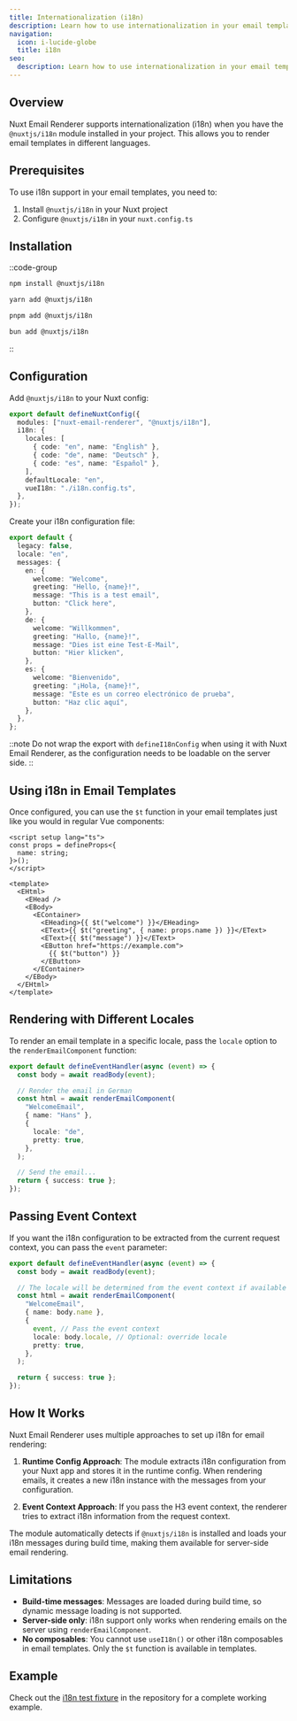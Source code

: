 ```yaml
---
title: Internationalization (i18n)
description: Learn how to use internationalization in your email templates
navigation:
  icon: i-lucide-globe
  title: i18n
seo:
  description: Learn how to use internationalization in your email templates with Nuxt Email Renderer
---
```


## Overview

Nuxt Email Renderer supports internationalization (i18n) when you have the `@nuxtjs/i18n` module installed in your project. This allows you to render email templates in different languages.

## Prerequisites

To use i18n support in your email templates, you need to:

1. Install `@nuxtjs/i18n` in your Nuxt project
2. Configure `@nuxtjs/i18n` in your `nuxt.config.ts`

## Installation

::code-group

```bash [npm]
npm install @nuxtjs/i18n
```

```bash [yarn]
yarn add @nuxtjs/i18n
```

```bash [pnpm]
pnpm add @nuxtjs/i18n
```

```bash [bun]
bun add @nuxtjs/i18n
```

::

## Configuration

Add `@nuxtjs/i18n` to your Nuxt config:

```ts [nuxt.config.ts]
export default defineNuxtConfig({
  modules: ["nuxt-email-renderer", "@nuxtjs/i18n"],
  i18n: {
    locales: [
      { code: "en", name: "English" },
      { code: "de", name: "Deutsch" },
      { code: "es", name: "Español" },
    ],
    defaultLocale: "en",
    vueI18n: "./i18n.config.ts",
  },
});
```

Create your i18n configuration file:

```ts [i18n.config.ts]
export default {
  legacy: false,
  locale: "en",
  messages: {
    en: {
      welcome: "Welcome",
      greeting: "Hello, {name}!",
      message: "This is a test email",
      button: "Click here",
    },
    de: {
      welcome: "Willkommen",
      greeting: "Hallo, {name}!",
      message: "Dies ist eine Test-E-Mail",
      button: "Hier klicken",
    },
    es: {
      welcome: "Bienvenido",
      greeting: "¡Hola, {name}!",
      message: "Este es un correo electrónico de prueba",
      button: "Haz clic aquí",
    },
  },
};
```

::note
Do not wrap the export with `defineI18nConfig` when using it with Nuxt Email Renderer, as the configuration needs to be loadable on the server side.
::

## Using i18n in Email Templates

Once configured, you can use the `$t` function in your email templates just like you would in regular Vue components:

```vue [emails/WelcomeEmail.vue]
<script setup lang="ts">
const props = defineProps<{
  name: string;
}>();
</script>

<template>
  <EHtml>
    <EHead />
    <EBody>
      <EContainer>
        <EHeading>{{ $t("welcome") }}</EHeading>
        <EText>{{ $t("greeting", { name: props.name }) }}</EText>
        <EText>{{ $t("message") }}</EText>
        <EButton href="https://example.com">
          {{ $t("button") }}
        </EButton>
      </EContainer>
    </EBody>
  </EHtml>
</template>
```

## Rendering with Different Locales

To render an email template in a specific locale, pass the `locale` option to the `renderEmailComponent` function:

```ts [server/api/send-email.post.ts]
export default defineEventHandler(async (event) => {
  const body = await readBody(event);

  // Render the email in German
  const html = await renderEmailComponent(
    "WelcomeEmail",
    { name: "Hans" },
    {
      locale: "de",
      pretty: true,
    },
  );

  // Send the email...
  return { success: true };
});
```

## Passing Event Context

If you want the i18n configuration to be extracted from the current request context, you can pass the `event` parameter:

```ts [server/api/send-email.post.ts]
export default defineEventHandler(async (event) => {
  const body = await readBody(event);

  // The locale will be determined from the event context if available
  const html = await renderEmailComponent(
    "WelcomeEmail",
    { name: body.name },
    {
      event, // Pass the event context
      locale: body.locale, // Optional: override locale
      pretty: true,
    },
  );

  return { success: true };
});
```

## How It Works

Nuxt Email Renderer uses multiple approaches to set up i18n for email rendering:

1. **Runtime Config Approach**: The module extracts i18n configuration from your Nuxt app and stores it in the runtime config. When rendering emails, it creates a new i18n instance with the messages from your configuration.

2. **Event Context Approach**: If you pass the H3 event context, the renderer tries to extract i18n information from the request context.

The module automatically detects if `@nuxtjs/i18n` is installed and loads your i18n messages during build time, making them available for server-side email rendering.

## Limitations

- **Build-time messages**: Messages are loaded during build time, so dynamic message loading is not supported.
- **Server-side only**: i18n support only works when rendering emails on the server using `renderEmailComponent`.
- **No composables**: You cannot use `useI18n()` or other i18n composables in email templates. Only the `$t` function is available in templates.

## Example

Check out the [i18n test fixture](https://github.com/Mokkapps/nuxt-email-renderer/tree/main/test/fixtures/i18n) in the repository for a complete working example.
